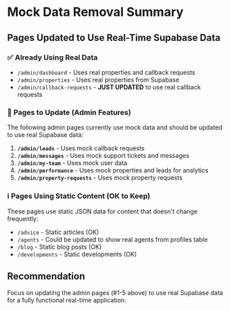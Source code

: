 # Mock Data Removal Summary

## Pages Updated to Use Real-Time Supabase Data

### ✅ Already Using Real Data
- `/admin/dashboard` - Uses real properties and callback requests
- `/admin/properties` - Uses real properties from Supabase
- `/admin/callback-requests` - **JUST UPDATED** to use real callback requests

### 🔄 Pages to Update (Admin Features)
The following admin pages currently use mock data and should be updated to use real Supabase data:

1. **`/admin/leads`** - Uses mock callback requests
2. **`/admin/messages`** - Uses mock support tickets and messages  
3. **`/admin/my-team`** - Uses mock user data
4. **`/admin/performance`** - Uses mock properties and leads for analytics
5. **`/admin/property-requests`** - Uses mock property requests

### ℹ️ Pages Using Static Content (OK to Keep)
These pages use static JSON data for content that doesn't change frequently:

- `/advice` - Static articles (OK)
- `/agents` - Could be updated to show real agents from profiles table
- `/blog` - Static blog posts (OK)
- `/developments` - Static developments (OK)

## Recommendation
Focus on updating the admin pages (#1-5 above) to use real Supabase data for a fully functional real-time application.
